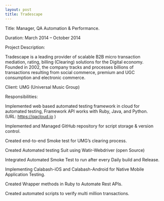 ```yaml
---
layout: post
title: Tradescape 
---
```


Title: Manager, QA Automation & Performance.

Duration: March 2014 – October 2014


Project Description:
	
Tradescape is a leading provider of scalable B2B micro transaction mediation, rating, billing (Clearing) solutions for the Digital economy. Founded in 2002, the company tracks and processes billions of transactions resulting from social commerce, premium and UGC consumption and electronic commerce.  

Client: UMG (Universal Music Group)

Responsibilities:

Implemented web based automated testing framework in cloud for automated testing, Framework API works with Ruby, Java, and Python.
(URL: https://qacloud.io )

Implemented and Managed GitHub repository for script storage & version control.

Created end-to-end Smoke test for UMG’s clearing process.

Created Automated testing Suit using Watir-Webdriver (open Source)

Integrated Automated Smoke Test to run after every Daily build and Release.

Implementing Calabash-iOS and Calabash-Android for Native Mobile Application Testing.

Created Wrapper methods in Ruby to Automate Rest APIs.

Created automated scripts to verify multi million transactions.